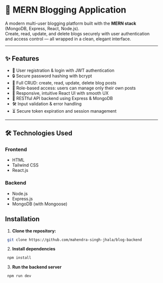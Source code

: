 # 🚀 MERN Blogging Application

A modern multi-user blogging platform built with the **MERN stack** (MongoDB, Express, React, Node.js).  
Create, read, update, and delete blogs securely with user authentication and access control — all wrapped in a clean, elegant interface.

---

## ✨ Features

- 🔐 User registration & login with JWT authentication  
- 🔒 Secure password hashing with bcrypt  
- 📝 Full CRUD: create, read, update, delete blog posts  
- 👤 Role-based access: users can manage only their own posts  
- 📱 Responsive, intuitive React UI with smooth UX  
- 🚀 RESTful API backend using Express & MongoDB  
- 🛠️ Input validation & error handling  
- ⏳ Secure token expiration and session management  

---

## 🛠️ Technologies Used

### Frontend
- HTML
- Tailwind CSS
- React.js

### Backend
- Node.js
- Express.js
- MongoDB (with Mongoose)

## Installation

1. **Clone the repository:**

```bash
 git clone https://github.com/mahendra-singh-jhala/blog-backend
```

2. **Install dependencies**

```bash
 npm install
```

3. **Run the backend server**

```bash
 npm run dev
```


